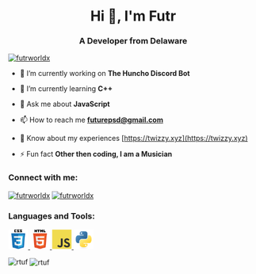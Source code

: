 <h1 align="center">Hi 👋, I'm Futr</h1>
<h3 align="center">A Developer from Delaware</h3>

<p align="left"> <a href="https://twitter.com/futrworldx" target="blank"><img src="https://img.shields.io/twitter/follow/futrworldx?logo=twitter&style=for-the-badge" alt="futrworldx" /></a> </p>

- 🔭 I’m currently working on **The Huncho Discord Bot**

- 🌱 I’m currently learning **C++**

- 💬 Ask me about **JavaScript**

- 📫 How to reach me **futurepsd@gmail.com**

- 📄 Know about my experiences [https://twizzy.xyz](https://twizzy.xyz)

- ⚡ Fun fact **Other then coding, I am a Musician**

<h3 align="left">Connect with me:</h3>
<p align="left">
<a href="https://twitter.com/futrworldx" target="blank"><img align="center" src="https://raw.githubusercontent.com/rahuldkjain/github-profile-readme-generator/master/src/images/icons/Social/twitter.svg" alt="futrworldx" height="30" width="40" /></a>
<a href="https://instagram.com/futrworldx" target="blank"><img align="center" src="https://raw.githubusercontent.com/rahuldkjain/github-profile-readme-generator/master/src/images/icons/Social/instagram.svg" alt="futrworldx" height="30" width="40" /></a>
</p>

<h3 align="left">Languages and Tools:</h3>
<p align="left"> <a href="https://www.w3schools.com/css/" target="_blank" rel="noreferrer"> <img src="https://raw.githubusercontent.com/devicons/devicon/master/icons/css3/css3-original-wordmark.svg" alt="css3" width="40" height="40"/> </a> <a href="https://www.w3.org/html/" target="_blank" rel="noreferrer"> <img src="https://raw.githubusercontent.com/devicons/devicon/master/icons/html5/html5-original-wordmark.svg" alt="html5" width="40" height="40"/> </a> <a href="https://developer.mozilla.org/en-US/docs/Web/JavaScript" target="_blank" rel="noreferrer"> <img src="https://raw.githubusercontent.com/devicons/devicon/master/icons/javascript/javascript-original.svg" alt="javascript" width="40" height="40"/> </a> <a href="https://www.python.org" target="_blank" rel="noreferrer"> <img src="https://raw.githubusercontent.com/devicons/devicon/master/icons/python/python-original.svg" alt="python" width="40" height="40"/> </a> </p>

<p><img align="left" src="https://github-readme-stats.vercel.app/api/top-langs?username=rtuf&show_icons=true&locale=en&layout=compact" alt="rtuf" /></p>


<p>&nbsp;<img align="center" src="https://github-readme-stats.vercel.app/api?username=rtuf&show_icons=true&locale=en" alt="rtuf" /></p>

